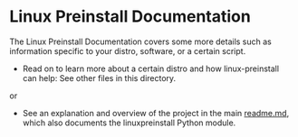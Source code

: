 # Linux Preinstall Documentation

The Linux Preinstall Documentation covers some more details
such as information specific to your distro, software, or a certain
script.

- Read on to learn more about a certain distro and how linux-preinstall
  can help: See other files in this directory.

or

- See an explanation and overview of the project in the main
  [readme.md](../readme.md), which also documents the linuxpreinstall
  Python module.

